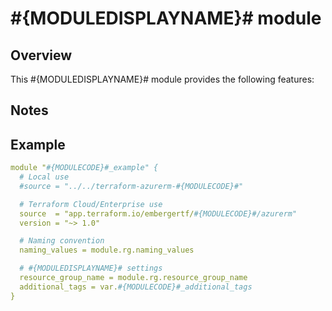 # #{MODULEDISPLAYNAME}# module

## Overview

This #{MODULEDISPLAYNAME}# module provides the following features:

## Notes

## Example

```yaml
module "#{MODULECODE}#_example" {
  # Local use
  #source = "../../terraform-azurerm-#{MODULECODE}#"

  # Terraform Cloud/Enterprise use
  source  = "app.terraform.io/embergertf/#{MODULECODE}#/azurerm"
  version = "~> 1.0"

  # Naming convention
  naming_values = module.rg.naming_values

  # #{MODULEDISPLAYNAME}# settings
  resource_group_name = module.rg.resource_group_name
  additional_tags = var.#{MODULECODE}#_additional_tags
}
```
